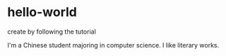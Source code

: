 # hello-world
create by following the tutorial

I'm a Chinese student majoring in computer science.
I like literary works.
